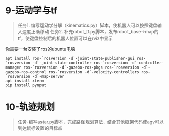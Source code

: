 # 9-运动学与tf

> 任务1. 编写运动学分解（kinematics.py）脚本，使机器人可以按照键盘输入速度正确移动
>任务2. 补充robot_tf.py脚本，发布robot_base->map的tf，使键盘控制后的机器人位置可以在rviz中显示

你需要一台安装了ros的ubuntu电脑
```
apt install ros-`rosversion -d`-joint-state-publisher-gui ros-`rosversion -d`-joint-state-controller ros-`rosversion -d`-controller-manager ros-`rosversion -d`-gazebo-ros-pkgs ros-`rosversion -d`-gazebo-ros-control ros-`rosversion -d`-velocity-controllers ros-`rosversion -d`-map-server
apt install xterm
pip install pynput
```



# 10-轨迹规划

> 任务-编写astar.py脚本，完成路径规划算法，结合其他框架代码使agv可以到达鼠标设置的目标点
